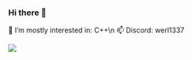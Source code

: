 ### Hi there 👋

🌱 I’m mostly interested in: C++\n
📫 Discord: werl1337

![](https://komarev.com/ghpvc/?username=xddwerl)

